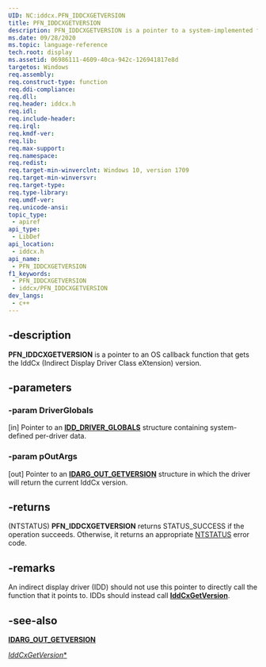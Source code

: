 ```yaml
---
UID: NC:iddcx.PFN_IDDCXGETVERSION
title: PFN_IDDCXGETVERSION
description: PFN_IDDCXGETVERSION is a pointer to a system-implemented function that gets the IddCx (Indirect Display Driver Class eXtension) version.
ms.date: 09/28/2020
ms.topic: language-reference
tech.root: display
ms.assetid: 06986111-4609-40ca-942c-126941817e8d
targetos: Windows
req.assembly: 
req.construct-type: function
req.ddi-compliance: 
req.dll: 
req.header: iddcx.h
req.idl: 
req.include-header: 
req.irql: 
req.kmdf-ver: 
req.lib: 
req.max-support: 
req.namespace: 
req.redist: 
req.target-min-winverclnt: Windows 10, version 1709
req.target-min-winversvr: 
req.target-type: 
req.type-library: 
req.umdf-ver: 
req.unicode-ansi: 
topic_type:
 - apiref
api_type:
 - LibDef
api_location:
 - iddcx.h
api_name:
 - PFN_IDDCXGETVERSION
f1_keywords:
 - PFN_IDDCXGETVERSION
 - iddcx/PFN_IDDCXGETVERSION
dev_langs:
 - c++
---
```


## -description

**PFN_IDDCXGETVERSION** is a pointer to an OS callback function that gets the IddCx (Indirect Display Driver Class eXtension) version.

## -parameters

### -param DriverGlobals

[in] Pointer to an [**IDD_DRIVER_GLOBALS**](/windows-hardware/drivers/ddi/iddcx/ns-iddcx-idd_driver_globals) structure containing system-defined per-driver data.

### -param pOutArgs

[out] Pointer to an [**IDARG_OUT_GETVERSION**](ns-iddcx-idarg_out_getversion.md) structure in which the driver will return the current IddCx version.

## -returns

(NTSTATUS) **PFN_IDDCXGETVERSION** returns STATUS_SUCCESS if the operation succeeds. Otherwise, it returns an appropriate [NTSTATUS](/windows-hardware/drivers/kernel/ntstatus-values) error code.

## -remarks

An indirect display driver (IDD) should not use this pointer to directly call the function that it points to. IDDs should instead call [**IddCxGetVersion**](nf-iddcx-iddcxgetversion.md).

## -see-also

[**IDARG_OUT_GETVERSION**](ns-iddcx-idarg_out_getversion.md)

[*IddCxGetVersion**](nf-iddcx-iddcxgetversion.md)
